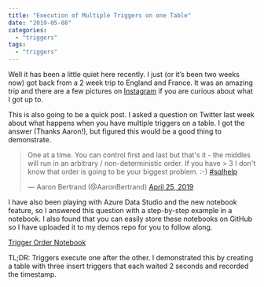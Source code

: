 ```yaml
---
title: "Execution of Multiple Triggers on one Table"
date: "2019-05-08"
categories: 
  - "triggers"
tags: 
  - "triggers"
---
```


Well it has been a little quiet here recently. I just (or it’s been two weeks now) got back from a 2 week trip to England and France. It was an amazing trip and there are a few pictures on [Instagram](https://www.instagram.com/jpomfret/) if you are curious about what I got up to.

This is also going to be a quick post. I asked a question on Twitter last week about what happens when you have multiple triggers on a table. I got the answer (Thanks Aaron!), but figured this would be a good thing to demonstrate.

<blockquote class="twitter-tweet"><p lang="en" dir="ltr">One at a time. You can control first and last but that's it - the middles will run in an arbitrary / non-deterministic order. If you have &gt; 3 I don't know that order is going to be your biggest problem. :-) <a href="https://twitter.com/hashtag/sqlhelp?src=hash&amp;ref_src=twsrc%5Etfw">#sqlhelp</a></p>— Aaron Bertrand (@AaronBertrand) <a href="https://twitter.com/AaronBertrand/status/1121436026956861445?ref_src=twsrc%5Etfw">April 25, 2019</a></blockquote>
<script async src="https://platform.twitter.com/widgets.js" charset="utf-8"></script>

I have also been playing with Azure Data Studio and the new notebook feature, so I answered this question with a step-by-step example in a notebook. I also found that you can easily store these notebooks on GitHub so I have uploaded it to my demos repo for you to follow along.

[Trigger Order Notebook](https://github.com/jpomfret/demos/blob/master/Notebooks/TriggerOrder.ipynb)

TL;DR: Triggers execute one after the other. I demonstrated this by creating a table with three insert triggers that each waited 2 seconds and recorded the timestamp.
